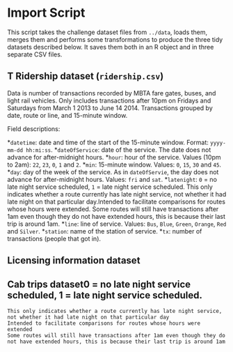 # Import Script

This script takes the challenge dataset files from `../data`, loads them, merges them and performs some transformations to produce the three tidy datasets described below. It saves them both in an R object and in three separate CSV files.

## T Ridership dataset (`ridership.csv`)
Data is number of transactions recorded by MBTA fare gates, buses, and light rail vehicles. Only includes transactions after 10pm on Fridays and Saturdays from March 1 2013 to June 14 2014. Transactions grouped by date, route or line, and 15-minute window.

Field descriptions:

*`datetime`: date and time of the start of the 15-minute window. Format: `yyyy-mm-dd hh:mi:ss`.
*`dateOfService`: date of the service. The date does not advance for after-midnight hours.
*`hour`: hour of the service. Values (10pm to 2am): `22`, `23`, `0`, `1` and `2`.
*`min`: 15-minute window. Values: `0`, `15`, `30` and `45`.
*`day`: day of the week of the service. As in `dateOfServie`, the day does not advance for after-midnight hours. Values: `fri` and `sat`.
*`latenight`: `0` = no late night service scheduled, `1` = late night service scheduled. This only indicates whether a route currently has late night service, not whether it had late night on that particular day.Intended to facilitate comparisons for routes whose hours were extended. Some routes will still have transactions after 1am even though they do not have extended hours, this is because their last trip is around 1am.
*`line`: line of service. Values: `Bus`, `Blue`, `Green`, `Orange`, `Red` and `Silver`.
*`station`: name of the station of service.
*`tx`: number of transactions (people that got in).

## Licensing information dataset

## Cab trips dataset0 = no late night service scheduled, 1 = late night service scheduled.
    This only indicates whether a route currently has late night service, not whether it had late night on that particular day
    Intended to facilitate comparisons for routes whose hours were extended
    Some routes will still have transactions after 1am even though they do not have extended hours, this is because their last trip is around 1am